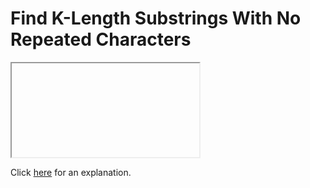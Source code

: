 # Find K-Length Substrings With No Repeated Characters 

<iframe></iframe>

Click [here](Explanation.md) for an explanation.

